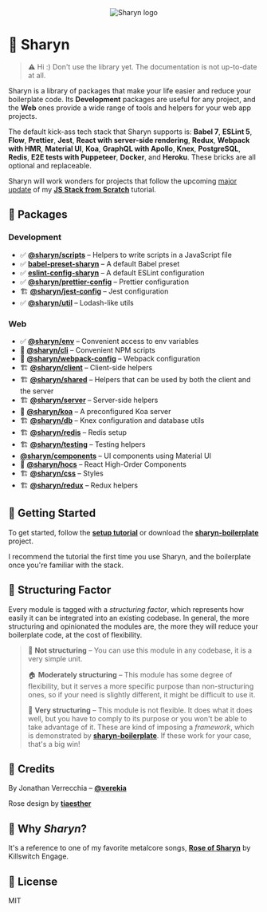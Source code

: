 <!-- markdownlint-disable no-inline-html -->
<!-- markdownlint-disable first-line-h1 -->

<div align="center">
  <img src="https://user-images.githubusercontent.com/40995577/42487947-ea40d256-840b-11e8-8acc-50e62a3226b7.png" alt="Sharyn logo">
</div>

# 🌹 Sharyn

> ⚠️ Hi :) Don't use the library yet. The documentation is not up-to-date at all.

Sharyn is a library of packages that make your life easier and reduce your boilerplate code. Its **Development** packages are useful for any project, and the **Web** ones provide a wide range of tools and helpers for your web app projects.

The default kick-ass tech stack that Sharyn supports is: **Babel 7**, **ESLint 5**, **Flow**, **Prettier**, **Jest**, **React with server-side rendering**, **Redux**, **Webpack with HMR**, **Material UI**, **Koa**, **GraphQL with Apollo**, **Knex**, **PostgreSQL**, **Redis**, **E2E tests with Puppeteer**, **Docker**, and **Heroku**. These bricks are all optional and replaceable.

Sharyn will work wonders for projects that follow the upcoming [major update](https://github.com/verekia/js-stack-from-scratch/issues/255) of my [**JS Stack from Scratch**](https://github.com/verekia/js-stack-from-scratch) tutorial.

## 🌹 Packages

### Development

- ✅ [**@sharyn/scripts**](https://github.com/sharynjs/sharyn-scripts) – Helpers to write scripts in a JavaScript file
- ✅ [**babel-preset-sharyn**](https://github.com/sharynjs/babel-preset-sharyn) – A default Babel preset
- ✅ [**eslint-config-sharyn**](https://github.com/sharynjs/eslint-config-sharyn) – A default ESLint configuration
- ✅ [**@sharyn/prettier-config**](https://github.com/sharynjs/prettier-config-sharyn) – Prettier configuration
- 🏗️ [**@sharyn/jest-config**](https://github.com/sharynjs/sharyn/blob/master/packages/jest-config/README.md) – Jest configuration
- ✅ [**@sharyn/util**](https://github.com/sharynjs/sharyn-util) – Lodash-like utils

### Web

- ✅ [**@sharyn/env**](https://github.com/sharynjs/sharyn-env) – Convenient access to env variables
- 🛑 [**@sharyn/cli**](https://github.com/sharynjs/sharyn/blob/master/packages/cli/README.md) – Convenient NPM scripts
- 🛑 [**@sharyn/webpack-config**](https://github.com/sharynjs/sharyn/blob/master/packages/webpack-config/README.md) – Webpack configuration
- 🏗️ [**@sharyn/client**](https://github.com/sharynjs/sharyn/blob/master/packages/client/README.md) – Client-side helpers
- 🏗️ [**@sharyn/shared**](https://github.com/sharynjs/sharyn/blob/master/packages/shared/README.md) – Helpers that can be used by both the client and the server
- 🏗️ [**@sharyn/server**](https://github.com/sharynjs/sharyn/blob/master/packages/server/README.md) – Server-side helpers
- 🛑 [**@sharyn/koa**](https://github.com/sharynjs/sharyn/blob/master/packages/koa/README.md) – A preconfigured Koa server
- 🏗️ [**@sharyn/db**](https://github.com/sharynjs/sharyn/blob/master/packages/db/README.md) – Knex configuration and database utils
- 🏗️ [**@sharyn/redis**](https://github.com/sharynjs/sharyn/blob/master/packages/redis/README.md) – Redis setup
- 🏗️ [**@sharyn/testing**](https://github.com/sharynjs/sharyn/blob/master/packages/testing/README.md) – Testing helpers
- [**@sharyn/components**](https://github.com/sharynjs/sharyn/blob/master/packages/components/README.md) – UI components using Material UI
- 🛑 [**@sharyn/hocs**](https://github.com/sharynjs/sharyn/blob/master/packages/hocs/README.md) – React High-Order Components
- 🏗️ [**@sharyn/css**](https://github.com/sharynjs/sharyn/blob/master/packages/css/README.md) – Styles
- 🏗️ [**@sharyn/redux**](https://github.com/sharynjs/sharyn/blob/master/packages/redux/README.md) – Redux helpers

## 🌹 Getting Started

To get started, follow the [**setup tutorial**](https://github.com/sharynjs/sharyn/blob/master/docs/1-development-setup.md) or download the [**sharyn-boilerplate**](https://github.com/sharynjs/sharyn-boilerplate) project.

I recommend the tutorial the first time you use Sharyn, and the boilerplate once you're familiar with the stack.

## 🌹 Structuring Factor

Every module is tagged with a _structuring factor_, which represents how easily it can be integrated into an existing codebase. In general, the more structuring and opinionated the modules are, the more they will reduce your boilerplate code, at the cost of flexibility.

> 🌲 **Not structuring** – You can use this module in any codebase, it is a very simple unit.
>
> 🏠 **Moderately structuring** – This module has some degree of flexibility, but it serves a more specific purpose than non-structuring ones, so if your need is slightly different, it might be difficult to use it.
>
> 🏢 **Very structuring** – This module is not flexible. It does what it does well, but you have to comply to its purpose or you won't be able to take advantage of it. These are kind of imposing a _framework_, which is demonstrated by [**sharyn-boilerplate**](https://github.com/sharynjs/sharyn-boilerplate). If these work for your case, that's a big win!

## 🌹 Credits

By Jonathan Verrecchia – [**@verekia**](https://github.com/verekia)

Rose design by [**tiaesther**](https://pngtree.com/tiaesther_4360?type=1)

<!-- markdownlint-disable no-trailing-punctuation -->

## 🌹 Why _Sharyn_?

It's a reference to one of my favorite metalcore songs, [**Rose of Sharyn**](https://www.youtube.com/watch?v=PgMsACFMIq8) by Killswitch Engage.

## 🌹 License

MIT
